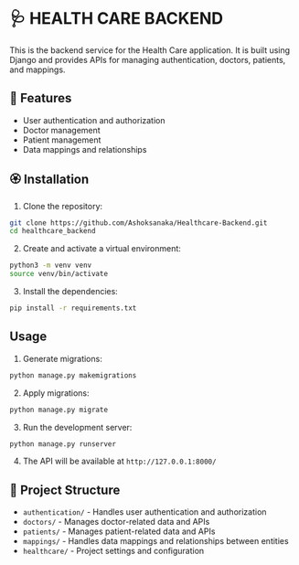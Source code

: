 # 🩺 HEALTH CARE BACKEND

This is the backend service for the Health Care application. It is built using Django and provides APIs for managing authentication, doctors, patients, and mappings.

## 🧰 Features

- User authentication and authorization
- Doctor management
- Patient management
- Data mappings and relationships

## 🏵️ Installation

1. Clone the repository:

```bash
git clone https://github.com/Ashoksanaka/Healthcare-Backend.git
cd healthcare_backend
```

2. Create and activate a virtual environment:

```bash
python3 -m venv venv
source venv/bin/activate
```

3. Install the dependencies:

```bash
pip install -r requirements.txt
```

## Usage

1. Generate migrations:

```bash
python manage.py makemigrations
```

2. Apply migrations:

```bash
python manage.py migrate
```

3. Run the development server:

```bash
python manage.py runserver
```

4. The API will be available at `http://127.0.0.1:8000/`

## 📝 Project Structure

- `authentication/` - Handles user authentication and authorization
- `doctors/` - Manages doctor-related data and APIs
- `patients/` - Manages patient-related data and APIs
- `mappings/` - Handles data mappings and relationships between entities
- `healthcare/` - Project settings and configuration
